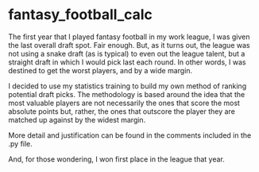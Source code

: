 # fantasy_football_calc

The first year that I played fantasy football in my work league, I was given the last overall draft spot. Fair enough. But, as it turns out, the league was not using a
snake draft (as is typical) to even out the league talent, but a straight draft in which I would pick last each round. In other words, I was destined to get the 
worst players, and by a wide margin.

I decided to use my statistics training to build my own method of ranking potential draft picks. The methodology is based around the idea that the most valuable 
players are not necessarily the ones that score the most absolute points but, rather, the ones that outscore the player they are matched up against by the widest margin.

More detail and justification can be found in the comments included in the .py file. 

And, for those wondering, I won first place in the league that year.
